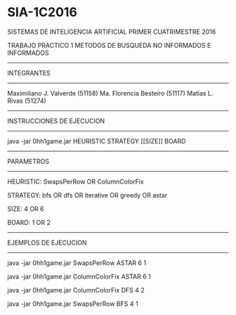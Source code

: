 # SIA-1C2016

SISTEMAS DE INTELIGENCIA ARTIFICIAL
PRIMER CUATRIMESTRE 2016

TRABAJO PRACTICO 1
METODOS DE BUSQUEDA NO INFORMADOS E INFORMADOS

**********************************
INTEGRANTES
**********************************
Maximiliano J. Valverde (51158)
Ma. Florencia Besteiro (51117)
Matias L. Rivas (51274)

*********************************
INSTRUCCIONES DE EJECUCION
*********************************

java -jar 0hh1game.jar HEURISTIC STRATEGY [[SIZE]] BOARD

*********************************
PARAMETROS
*********************************

HEURISTIC: SwapsPerRow OR ColumnColorFix

STRATEGY: bfs OR dfs OR iterative OR greedy OR astar

SIZE: 4 OR 6

BOARD: 1 OR 2

*********************************
EJEMPLOS DE EJECUCION
*********************************

java -jar 0hh1game.jar SwapsPerRow ASTAR 6 1

java -jar 0hh1game.jar ColumnColorFix ASTAR 6 1

java -jar 0hh1game.jar ColumnColorFix DFS 4 2

java -jar 0hh1game.jar SwapsPerRow BFS 4 1



